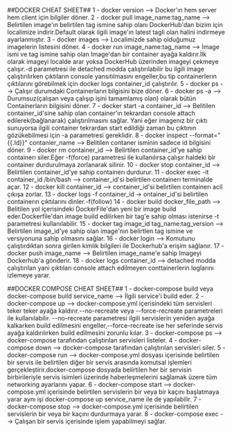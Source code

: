 ##DOCKER CHEAT SHEET##
1 - docker version --> Docker'ın hem server hem client için bilgiler döner.
2 - docker pull image_name:tag_name --> Belirtilen image'ın belirtilen tag ismine sahip olanı DockerHub'dan bizim için localimize indirir.Default olarak ilgili image'ın latest tagli olan halini indirmeye ayarlanmıştır.
3 - docker images --> Localimizde sahip olduğumuz imagelerin listesini döner.
4 - docker run image_name:tag_name --> İmage ismi ve tag ismine sahip olan Image'dan bir container ayağa kaldırır.İlk olarak imageyi localde arar yoksa DockerHub üzerinden imageyi çekmeye çalışır.-d parametresi ile detached
modda çalıştırılabilir bu ilgili image çalıştırılırken çıktıların console yansıtılmasını engeller,bu tip containerlerın çıktılarını görebilmek için docker logs container_id çalıştırılır.
5 - docker ps --> Çalışır durumdaki Containerların bilgisini bize döner.
6 - docker ps -a --> Durumsuz(çalışan veya çalışıp işini tamamlamış olan) olarak bütün Containerların bilgisini döner.
7 - docker start -a container_id --> Belitilen container_id'sine sahip olan container'ın tekrardan console attach edilerek(bağlanarak) çalıştırılmasını sağlar.
Yani eğer imagenız bir çıktı sunuyorsa ilgili container tekrardan start edildiği zaman bu çıktının gözükebilmesi için -a parametresi gereklidir.
8 - docker inspect --format="{{.Id}}" contanier_name --> Belitilen contaner isminin sadece id bilgisini döner.
9 - docker rm container_id --> Belirtilen container_id'ye sahip containerı siler.Eğer -f(force) parametresi ile kullanılırsa çalışır haldeki bir container durdurulmaya zorlanarak silinir.
10 - docker stop container_id --> Belirtilen container_id'ye sahip containerı durdurur.
11 - docker exec -it container_id /bin/bash --> container_id'si belirtilen containerı terminalde açar.
12 - docker kill container_id --> container_id'si belirtilen containerı acil çıkışa zorlar.
13 - docker logs -f container_id -> ontainer_id'si belirtilen containerın çıktılarını dinler.-f(follow)
14 - docker build docker_file_path --> Belitilen yol içerisindeki DockerFile'dan yeni bir image build eder.Dockerfile'dan image build edilirken bir tag'e sahip olması istenirse -t parametresi kullanılabilir.
15 - docker tag image_id tag_name:tag_version --> Belirtilen image_id'ye sahip olan image'nın belirtlen tag ismine ve versiyonuna sahip olmasını sağlar.
16 - docker login --> Komutunu çalıştırdıktan sonra girilen kimlik bilgileri ile Dockerhub'a erişim sağlanır.
17 - docker push image_name --> Belirtilen image_name'e sahip Imageyi Dockerhub'a gönderir.
18 - docker logs container_id --> detached modda çalıştırılan yani çıktıları console attach edilmeyen conttainerlerin loglarını izlemeye yarar.

##DOCKER COMPOSE CHEAT SHEET##
1 - docker-compose build veya docker-compose build service_name --> İlgili service'i build eder.
2 - docker-compose up --> docker-compose.yml içerisindeki tüm servisleri teker teker ayağa kaldırır.--no-recreate veya --force-recreate parametreleri ile kullanılabilir.
--no-recreate parametresi ilgili servislerin yeniden ayağa kalkarken build edilmesini engeller,--force-recreate ise her seferinde servis ayağa kaldırılırken build edilmesini zorunlu kılar.
3 - docker-compose ps --> docker-compose tarafından çalıştırılan servisleri listeler.
4 - docker-compose down --> docker-compose tarafından çalıştırılan servisleri siler.
5 - docker-compose run --> docker-compose.yml dosyası içerisinde belirtilen bir servis ile belirtilen diğer bir servis arasında komutsal işlemleri gerçekleştirir.docker-compose dosyada belirtilen her bir servisin 
birbirileriyle servis isimleri üzerinde haberleşmelerini sağlamak üzere tüm networking ayarlarını yapar.
6 - docker-compose start --> docker-compose.yml içerisinde belirtilen servislerin bir veya bir kaçını başlatmaya yarar aynı işi docker-compose up service_name ile de yapılabilir.
7 - docker-compose stop --> docker-compose.yml içerisinde belirtilen servislerin bir veya bir kaçını durdurmaya yarar.
8 - docker-compose exec --> Çalışan bir servis içerisinde işlem yapabilmeyi sağlar.
